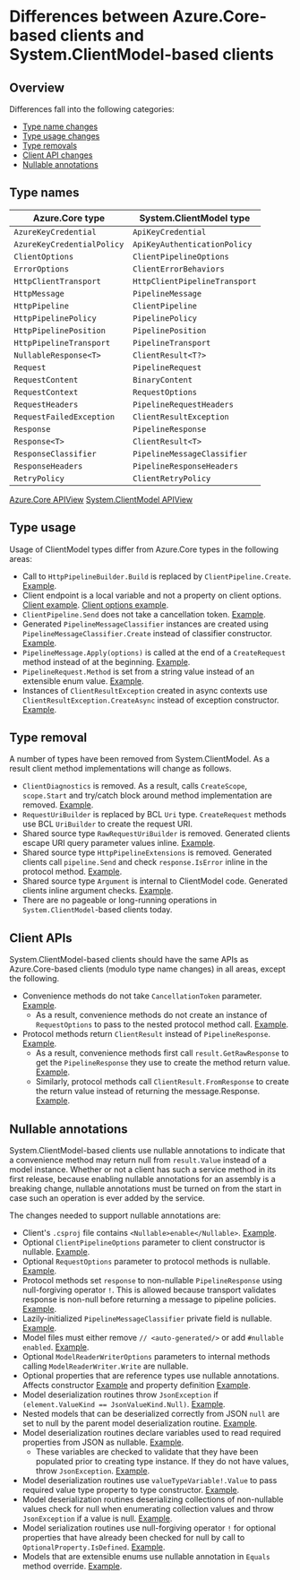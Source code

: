 # Differences between Azure.Core-based clients and System.ClientModel-based clients

## Overview

Differences fall into the following categories:

- [Type name changes](#type-names)
- [Type usage changes](#type-usage)
- [Type removals](#type-removal)
- [Client API changes](#client-apis)
- [Nullable annotations](#nullable-annotations)

## Type names

| Azure.Core type | System.ClientModel type |
| ------------- | ------------- |
| `AzureKeyCredential` | `ApiKeyCredential` |
| `AzureKeyCredentialPolicy` | `ApiKeyAuthenticationPolicy` |
| `ClientOptions` | `ClientPipelineOptions` |
| `ErrorOptions` | `ClientErrorBehaviors` |
| `HttpClientTransport` | `HttpClientPipelineTransport` |
| `HttpMessage` | `PipelineMessage` |
| `HttpPipeline` | `ClientPipeline` |
| `HttpPipelinePolicy` | `PipelinePolicy` |
| `HttpPipelinePosition` | `PipelinePosition` |
| `HttpPipelineTransport` | `PipelineTransport` |
| `NullableResponse<T>` | `ClientResult<T?>` |
| `Request` | `PipelineRequest` |
| `RequestContent` | `BinaryContent` |
| `RequestContext` | `RequestOptions` |
| `RequestHeaders` | `PipelineRequestHeaders` |
| `RequestFailedException` | `ClientResultException` |
| `Response` | `PipelineResponse` |
| `Response<T>` | `ClientResult<T>` |
| `ResponseClassifier` | `PipelineMessageClassifier` |
| `ResponseHeaders` | `PipelineResponseHeaders` |
| `RetryPolicy` | `ClientRetryPolicy` |

[Azure.Core APIView](https://apiview.dev/Assemblies/Review/ba87b735158144eea6cabe21a2c58dde)
[System.ClientModel APIView](https://apiview.dev/Assemblies/Review/1b123e7a51d44ebe945f0212ee039c65)

## Type usage

Usage of ClientModel types differ from Azure.Core types in the following areas:

- Call to `HttpPipelineBuilder.Build` is replaced by `ClientPipeline.Create`. [Example](https://github.com/Azure/azure-sdk-for-net/blob/feature/core-experiment/sdk/core/System.ClientModel/tests/client/MapsClient/MapsClient.cs#L32-L35).
- Client endpoint is a local variable and not a property on client options. [Client example](https://github.com/Azure/azure-sdk-for-net/blob/feature/core-experiment/sdk/core/System.ClientModel/tests/client/MapsClient/MapsClient.cs#L27). [Client options example](https://github.com/Azure/azure-sdk-for-net/blob/feature/core-experiment/sdk/core/System.ClientModel/tests/client/MapsClient/MapsClientOptions.cs#L9).
- `ClientPipeline.Send` does not take a cancellation token. [Example](https://github.com/Azure/azure-sdk-for-net/blob/feature/core-experiment/sdk/core/System.ClientModel/tests/client/MapsClient/MapsClient.cs#L60).
- Generated `PipelineMessageClassifier` instances are created using `PipelineMessageClassifier.Create` instead of classifier constructor. [Example](https://github.com/Azure/azure-sdk-for-net/blob/feature/core-experiment/sdk/core/System.ClientModel/tests/client/OpenAIClient/OpenAIClient.cs#L99).
- `PipelineMessage.Apply(options)` is called at the end of a `CreateRequest` method instead of at the beginning. [Example](https://github.com/Azure/azure-sdk-for-net/blob/feature/core-experiment/sdk/core/System.ClientModel/tests/client/MapsClient/MapsClient.cs#L132).
- `PipelineRequest.Method` is set from a string value instead of an extensible enum value. [Example](https://github.com/Azure/azure-sdk-for-net/blob/feature/core-experiment/sdk/core/System.ClientModel/tests/client/MapsClient/MapsClient.cs#L110).
- Instances of `ClientResultException` created in async contexts use `ClientResultException.CreateAsync` instead of exception constructor. [Example](https://github.com/Azure/azure-sdk-for-net/blob/feature/core-experiment/sdk/core/System.ClientModel/tests/client/MapsClient/MapsClient.cs#L66).

## Type removal

A number of types have been removed from System.ClientModel.  As a result client method implementations will change as follows.

- `ClientDiagnostics` is removed.  As a result, calls `CreateScope`, `scope.Start` and try/catch block around method implementation are removed. [Example](https://github.com/Azure/azure-sdk-for-net/blob/feature/core-experiment/sdk/core/System.ClientModel/tests/client/MapsClient/MapsClient.cs#L72).
- `RequestUriBuilder` is replaced by BCL `Uri` type.  `CreateRequest` methods use BCL `UriBuilder` to create the request URI.
- Shared source type `RawRequestUriBuilder` is removed.  Generated clients escape URI query parameter values inline. [Example](https://github.com/Azure/azure-sdk-for-net/blob/feature/core-experiment/sdk/core/System.ClientModel/tests/client/MapsClient/MapsClient.cs#L112-L126).
- Shared source type `HttpPipelineExtensions` is removed.  Generated clients call `pipeline.Send` and check `response.IsError` inline in the protocol method. [Example](https://github.com/Azure/azure-sdk-for-net/blob/feature/core-experiment/sdk/core/System.ClientModel/tests/client/MapsClient/MapsClient.cs#L92-L101).
- Shared source type `Argument` is internal to ClientModel code.  Generated clients inline argument checks.  [Example](https://github.com/Azure/azure-sdk-for-net/blob/feature/core-experiment/sdk/core/System.ClientModel/tests/client/MapsClient/MapsClient.cs#L66).
- There are no pageable or long-running operations in `System.ClientModel`-based clients today.

## Client APIs

System.ClientModel-based clients should have the same APIs as Azure.Core-based clients (modulo type name changes) in all areas, except the following.

- Convenience methods do not take `CancellationToken` parameter. [Example](https://github.com/Azure/azure-sdk-for-net/blob/feature/core-experiment/sdk/core/System.ClientModel/tests/client/MapsClient/MapsClient.cs#L72).
  - As a result, convenience methods do not create an instance of `RequestOptions` to pass to the nested protocol method call. [Example](https://github.com/Azure/azure-sdk-for-net/blob/feature/core-experiment/sdk/core/System.ClientModel/tests/client/MapsClient/MapsClient.cs#L76).
- Protocol methods return `ClientResult` instead of `PipelineResponse`. [Example](https://github.com/Azure/azure-sdk-for-net/blob/feature/core-experiment/sdk/core/System.ClientModel/tests/client/MapsClient/MapsClient.cs#L84).
  - As a result, convenience methods first call `result.GetRawResponse` to get the `PipelineResponse` they use to create the method return value. [Example](https://github.com/Azure/azure-sdk-for-net/blob/feature/core-experiment/sdk/core/System.ClientModel/tests/client/MapsClient/MapsClient.cs#L78).
  - Similarly, protocol methods call `ClientResult.FromResponse` to create the return value instead of returning the message.Response. [Example](https://github.com/Azure/azure-sdk-for-net/blob/feature/core-experiment/sdk/core/System.ClientModel/tests/client/MapsClient/MapsClient.cs#L81).

## Nullable annotations

System.ClientModel-based clients use nullable annotations to indicate that a convenience method may return null from `result.Value` instead of a model instance.  Whether or not a client has such a service method in its first release, because enabling nullable annotations for an assembly is a breaking change, nullable annotations must be turned on from the start in case such an operation is ever added by the service.

The changes needed to support nullable annotations are:

- Client's `.csproj` file contains `<Nullable>enable</Nullable>`. [Example](https://github.com/Azure/azure-sdk-for-net/blob/feature/core-experiment/sdk/core/System.ClientModel/tests/client/System.ClientModel.Tests.Client.csproj#L7).
- Optional `ClientPipelineOptions` parameter to client constructor is nullable. [Example](https://github.com/Azure/azure-sdk-for-net/blob/feature/core-experiment/sdk/core/System.ClientModel/tests/client/MapsClient/MapsClient.cs#L20).
- Optional `RequestOptions` parameter to protocol methods is nullable. [Example](https://github.com/Azure/azure-sdk-for-net/blob/feature/core-experiment/sdk/core/System.ClientModel/tests/client/MapsClient/MapsClient.cs#L51).
- Protocol methods set `response` to non-nullable `PipelineResponse` using null-forgiving operator `!`.  This is allowed because transport validates response is non-null before returning a message to pipeline policies.  [Example](https://github.com/Azure/azure-sdk-for-net/blob/feature/core-experiment/sdk/core/System.ClientModel/tests/client/MapsClient/MapsClient.cs#L62).
- Lazily-initialized `PipelineMessageClassifier` private field is nullable. [Example](https://github.com/Azure/azure-sdk-for-net/blob/feature/core-experiment/sdk/core/System.ClientModel/tests/client/OpenAIClient/OpenAIClient.cs#L98).
- Model files must either remove `// <auto-generated/>` or add `#nullable enabled`. [Example](https://github.com/Azure/azure-sdk-for-net/blob/feature/core-experiment/sdk/core/System.ClientModel/tests/client/OpenAIClient/Choice.Serialization.cs#L1-L6).
- Optional `ModelReaderWriterOptions` parameters to internal methods calling `ModelReaderWriter.Write` are nullable.
- Optional properties that are reference types use nullable annotations. Affects constructor [Example](https://github.com/Azure/azure-sdk-for-net/blob/feature/core-experiment/sdk/core/System.ClientModel/tests/client/OpenAIClient/Choice.cs#L21) and property definition [Example](https://github.com/Azure/azure-sdk-for-net/blob/feature/core-experiment/sdk/core/System.ClientModel/tests/client/OpenAIClient/Choice.cs#L61).
- Model deserialization routines throw `JsonException` if `(element.ValueKind == JsonValueKind.Null)`. [Example](https://github.com/Azure/azure-sdk-for-net/blob/feature/core-experiment/sdk/core/System.ClientModel/tests/client/MapsClient/CountryRegion.cs#L23).
- Nested models that can be deserialized correctly from JSON `null` are set to null by the parent model deserialization routine. [Example](https://github.com/Azure/azure-sdk-for-net/blob/feature/core-experiment/sdk/core/System.ClientModel/tests/client/OpenAIClient/Choice.Serialization.cs#L49-L58).
- Model deserialization routines declare variables used to read required properties from JSON as nullable. [Example](https://github.com/Azure/azure-sdk-for-net/blob/feature/core-experiment/sdk/core/System.ClientModel/tests/client/MapsClient/CountryRegion.cs#L26).
  - These variables are checked to validate that they have been populated prior to creating type instance.  If they do not have values, throw `JsonException`. [Example](https://github.com/Azure/azure-sdk-for-net/blob/feature/core-experiment/sdk/core/System.ClientModel/tests/client/MapsClient/CountryRegion.cs#L37-L40).
- Model deserialization routines use `valueTypeVariable!.Value` to pass required value type property to type constructor. [Example](https://github.com/Azure/azure-sdk-for-net/blob/feature/core-experiment/sdk/core/System.ClientModel/tests/client/OpenAIClient/Completions.Serialization.cs#L94).
- Model deserialization routines deserializing collections of non-nullable values check for null when enumerating collection values and throw `JsonException` if a value is null. [Example](https://github.com/Azure/azure-sdk-for-net/blob/feature/core-experiment/sdk/core/System.ClientModel/tests/client/OpenAIClient/CompletionsLogProbabilityModel.Serialization.cs#L31-L33).
- Model serialization routines use null-forgiving operator `!` for optional properties that have already been checked for null by call to `OptionalProperty.IsDefined`. [Example](https://github.com/Azure/azure-sdk-for-net/blob/feature/core-experiment/sdk/core/System.ClientModel/tests/client/OpenAIClient/CompletionsOptions.Serialization.cs#L26).
- Models that are extensible enums use nullable annotation in `Equals` method override. [Example](https://github.com/Azure/azure-sdk-for-net/blob/feature/core-experiment/sdk/core/System.ClientModel/tests/client/OpenAIClient/CompletionsFinishReason.cs#L46).
